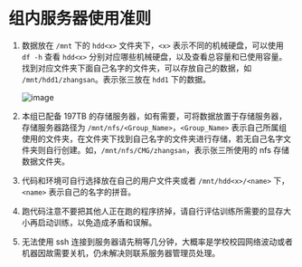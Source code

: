 # 组内服务器使用准则

1. 数据放在 `/mnt` 下的 `hdd<x>` 文件夹下，`<x>` 表示不同的机械硬盘，可以使用 `df -h` 查看 `hdd<x>` 分别对应哪些机械硬盘，以及查看总容量和已使用容量。找到对应文件夹下面自己名字的文件夹，可以存放自己的数据，如 `/mnt/hdd1/zhangsan`。表示张三放在 `hdd1` 下的数据。

   ![image](https://github.com/VL-Group/Maintaince-Manual/assets/54879512/44caa339-3375-4cb8-a83a-192a78fd799c)
2. 本组已配备 197TB 的存储服务器，如有需要，可将数据放置于存储服务器，存储服务器路径为 `/mnt/nfs/<Group_Name>`，`<Group_Name>` 表示自己所属组使用的文件夹，在文件夹下找到自己名字的文件夹进行存储，若无自己名字文件夹则自行创建。如，`/mnt/nfs/CMG/zhangsan`，表示张三所使用的 nfs 存储数据文件夹。
3. 代码和环境可自行选择放在自己的用户文件夹或者 `/mnt/hdd<x>/<name>` 下，`<name>` 表示自己的名字的拼音。
4. 跑代码注意不要把其他人正在跑的程序挤掉，请自行评估训练所需要的显存大小再启动训练，以免造成矛盾和误解。
5. 无法使用 ssh 连接到服务器请先稍等几分钟，大概率是学校校园网络波动或者机器因故需要关机，仍未解决则联系服务器管理员处理。
